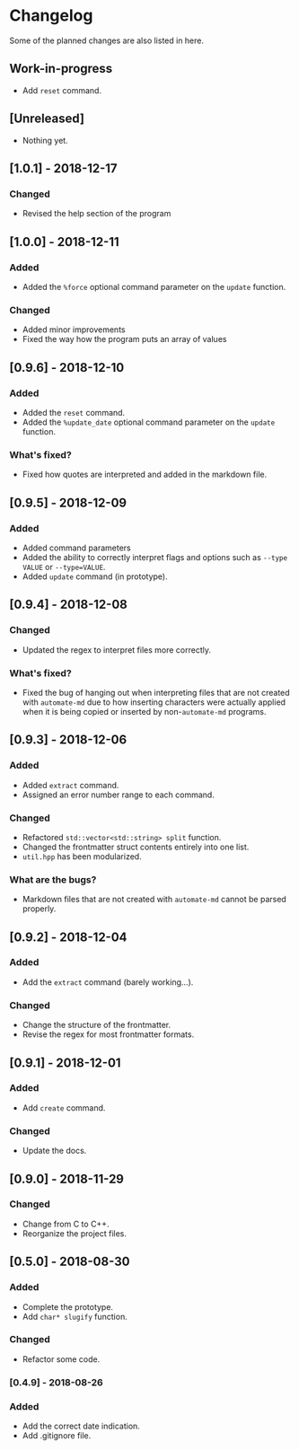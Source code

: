 # Changelog
Some of the planned changes are also listed in here.

## Work-in-progress
- Add `reset` command.

## [Unreleased]
- Nothing yet.

## [1.0.1] - 2018-12-17
### Changed
- Revised the help section of the program

## [1.0.0] - 2018-12-11
### Added
- Added the `%force` optional command parameter on the `update` function.

### Changed
- Added minor improvements
- Fixed the way how the program puts an array of values

## [0.9.6] - 2018-12-10
### Added
- Added the `reset` command.
- Added the `%update_date` optional command parameter on the `update` function.

### What's fixed?
- Fixed how quotes are interpreted and added in the markdown file.

## [0.9.5] - 2018-12-09
### Added
- Added command parameters
- Added the ability to correctly interpret flags and options such as `--type VALUE` or `--type=VALUE`.
- Added `update` command (in prototype).

## [0.9.4] - 2018-12-08
### Changed
- Updated the regex to interpret files more correctly.

### What's fixed?
- Fixed the bug of hanging out when interpreting files that are not created with `automate-md` due to how inserting characters were actually applied when it is being copied or inserted by non-`automate-md` programs.

## [0.9.3] - 2018-12-06
### Added
- Added `extract` command.
- Assigned an error number range to each command.

### Changed
- Refactored `std::vector<std::string> split` function.
- Changed the frontmatter struct contents entirely into one list.
- `util.hpp` has been modularized.

### What are the bugs?
- Markdown files that are not created with `automate-md` cannot be parsed properly.

## [0.9.2] - 2018-12-04
### Added
- Add the `extract` command (barely working...).

### Changed
- Change the structure of the frontmatter.
- Revise the regex for most frontmatter formats.

## [0.9.1] - 2018-12-01
### Added
- Add `create` command.

### Changed
- Update the docs.

## [0.9.0] - 2018-11-29
### Changed
- Change from C to C++.
- Reorganize the project files.

## [0.5.0] - 2018-08-30
### Added
- Complete the prototype.
- Add `char* slugify` function.

### Changed
- Refactor some code.

### [0.4.9] - 2018-08-26
### Added
- Add the correct date indication.
- Add .gitignore file.
